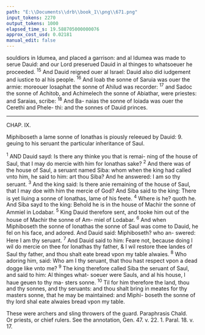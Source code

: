 ```yaml
---
path: "E:\\Documents\\drb\\book_1\\png\\671.png"
input_tokens: 2270
output_tokens: 1000
elapsed_time_s: 19.588705000000076
approx_cost_usd: 0.02181
manual_edit: false
---
```

souldiors in Idumea, and placed a garrison: and al Idumea
was made to serue Dauid: and our Lord preserued Dauid in al
thinges to whatsoeuer he proceeded. <sup>15</sup> And Dauid reigned
ouer al Israel: Dauid also did iudgement and iustice to al his
people. <sup>16</sup> And Ioab the sonne of Saruia was ouer the armie:
moreouer Iosaphat the sonne of Ahilud was recorder:
<sup>17</sup> and Sadoc the sonne of Achitob, and Achimelech the sonne
of Abiathar, were priestes: and Saraias, scribe: <sup>18</sup> And Ba-
naias the sonne of Ioiada was ouer the Cerethi and Phele-
thi: and the sonnes of Dauid princes.

<hr>

CHAP. IX.

Miphiboseth a lame sonne of Ionathas is piously releeued by Dauid: 9. geuing
to his seruant the particular inheritance of Saul.

<sup>1</sup> AND Dauid sayd: Is there any thinke you that is remai-
ning of the house of Saul, that I may do mercie with
him for Ionathas sake? <sup>2</sup> And there was of the house of Saul,
a seruant named Siba: whom when the king had called vnto
him, he said to him: art thou Siba? And he answered: I am
so thy seruant. <sup>3</sup> And the king said: Is there anie remaining
of the house of Saul, that I may doe with him the mercie of
God? And Siba said to the king: There is yet liuing a sonne of
Ionathas, lame of his feete. <sup>4</sup> Where is he? quoth he. And Siba
sayd to the king: Behold he is in the house of Machir the
sonne of Ammiel in Lodabar. <sup>5</sup> King Dauid therefore sent,
and tooke him out of the house of Machir the sonne of Am-
miel of Lodabar. <sup>6</sup> And when Miphiboseth the sonne of
Ionathas the sonne of Saul was come to Dauid, he fel on his
face, and adored. And Dauid said: Miphiboseth? who an-
swered: Here I am thy seruant. <sup>7</sup> And Dauid said to him:
Feare not, because doing I wil do mercie on thee for Ionathas
thy father, & I wil restore thee landes of Saul thy father, and
thou shalt eate bread vpon my table alwaies. <sup>8</sup> Who adoring
him, said: Who am I thy seruant, that thou hast respect vpon
a dead dogge like vnto me? <sup>9</sup> The king therefore called
Siba the seruant of Saul, and said to him: Al thinges what-
soeuer were Sauls, and al his house, I haue geuen to thy ma-
sters sonne. <sup>10</sup> Til for him therefore the land, thou and thy
sonnes, and thy seruants: and thou shalt bring in meates for
thy masters sonne, that he may be maintained: and Miphi-
boseth the sonne of thy lord shal eate alwaies bread vpon
my table.

<aside>These were archers and sling throwers of the guard. Paraphrasis Chald.</aside>

<aside>Or priests, or chief rulers. See the annotation, Gen. 47. v. 22. 1. Paral. 18. v. 17.</aside>

[^1]: The particular inheritance that pertained to Sauls familie.

[^2]: Not first at table with the king.